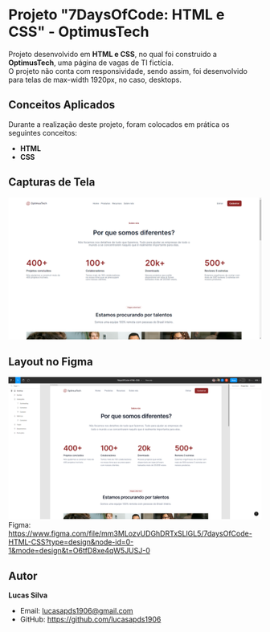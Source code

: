 # Projeto "7DaysOfCode: HTML e CSS" - OptimusTech

Projeto desenvolvido em **HTML e CSS**, no qual foi construido a **OptimusTech**, uma página de vagas de TI fictícia.  
O projeto não conta com responsividade, sendo assim, foi desenvolvido para telas de max-width 1920px, no caso, desktops.

## Conceitos Aplicados

Durante a realização deste projeto, foram colocados em prática os seguintes conceitos:

- **HTML**
- **CSS**

## Capturas de Tela

![Captura de Desktop](https://github.com/lucasapds1906/7DaysOfCode-OptimusTech/blob/main/img/readme/desktop.png)

## Layout no Figma

![Layout no Figma](https://github.com/lucasapds1906/7DaysOfCode-OptimusTech/blob/main/img/readme/figma.png)  
Figma: https://www.figma.com/file/mm3MLozvUDGhDRTxSLlGL5/7daysOfCode-HTML-CSS?type=design&node-id=0-1&mode=design&t=O6tfD8xe4qW5JUSJ-0

## Autor

**Lucas Silva**
- Email: lucasapds1906@gmail.com
- GitHub: https://github.com/lucasapds1906
